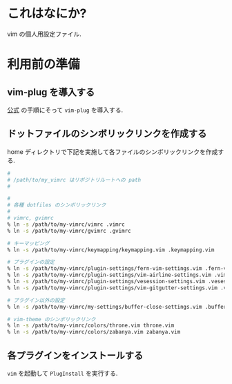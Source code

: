 # これはなにか?
vim の個人用設定ファイル.

# 利用前の準備
## vim-plug を導入する
[公式](https://github.com/junegunn/vim-plug) の手順にそって `vim-plug` を導入する.


## ドットファイルのシンボリックリンクを作成する
home ディレクトリで下記を実施して各ファイルのシンボリックリンクを作成する.

```bash
#
# /path/to/my_vimrc はリポジトリルートへの path
#

#
# 各種 dotfiles のシンボリックリンク
#
# vimrc, gvimrc
% ln -s /path/to/my-vimrc/vimrc .vimrc
% ln -s /path/to/my-vimrc/gvimrc .gvimrc

# キーマッピング
% ln -s /path/to/my-vimrc/keymapping/keymapping.vim .keymapping.vim

# プラグインの設定
% ln -s /path/to/my-vimrc/plugin-settings/fern-vim-settings.vim .fern-vim-settings.vim
% ln -s /path/to/my-vimrc/plugin-settings/vim-airline-settings.vim .vim-airline-settings.vim
% ln -s /path/to/my-vimrc/plugin-settings/vesession-settings.vim .vesession-settings.vim
% ln -s /path/to/my-vimrc/plugin-settings/vim-gitgutter-settings.vim .vim-gitgutter-settings.vim

# プラグイン以外の設定
% ln -s /path/to/my-vimrc/my-settings/buffer-close-settings.vim .buffer-close-settings.vim

# vim-theme のシンボリックリンク
% ln -s /path/to/my-vimrc/colors/throne.vim throne.vim
% ln -s /path/to/my-vimrc/colors/zabanya.vim zabanya.vim
```

## 各プラグインをインストールする
`vim` を起動して `PlugInstall` を実行する.

